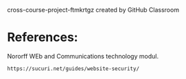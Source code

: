 
cross-course-project-ftmkrtgz created by GitHub Classroom

# References: 

 Nororff WEb and Communications technology modul.
 
`https://sucuri.net/guides/website-security/`
